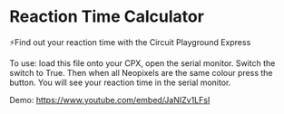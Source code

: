 # Reaction Time Calculator

⚡️Find out your reaction time with the Circuit Playground Express

To use: load this file onto your CPX, open the serial monitor. Switch the switch to True. Then when all Neopixels are the same colour press the button. You will see your reaction time in the serial monitor.

Demo: https://www.youtube.com/embed/JaNIZv1LFsI
